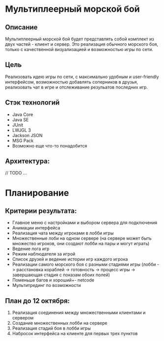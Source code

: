 # Мультиплеерный морской бой

## Описание
Мультиплеерный морской бой будет представлять собой комплект из двух частей - клиент и сервер. Это реализация обычного морского боя, только с качественной визуализацией и возможностью игры по сети.

## Цель
Реализовать идею игры по сети, с максимально удобным и user-friendly интерфейсом, возможностью добавлять соперников в друзья, реализовать чат в игре и отслеживание резульатов последних игр.

## Стэк технологий
 - Java Core
 - Java SE
 - JUnit
 - LWJGL 3
 - Jackson JSON
 - MSG Pack
 - Возможно еще что-то понадобится

## Архитектура:
// TODO ...

# Планирование
## Критерии результата: 
- Главное меню с настройками и выбором сервера для подключения
- Анимации интерфейса
- Реализация чата между игроками в лобби игры
- Множественные лоби на одном сервере (на сервере может быть множество игроков, они создают лобби на пары и могут играть)	
- Ведение лога игр
- Режим наблюдателя за игрой
- Список друзей и ведение истории игр каждого игрока
- Реализации самого морского боя с разными стадиями игры (лобби -> расстановка кораблей -> готовность -> процесс игры -> завершающая стадия с показам обоих полей)
- Поменьше багов и хороший+- netcode
- Мультитрединг по возможности

## План до 12 октября:
1) Реализация соединения между множественными клиентами и сервером
2) Создание множественных лобби на сервере
3) Реализация стадий боя в лобби игры
4) Набросок интерфейса на клиенте для первых трех пунктов
